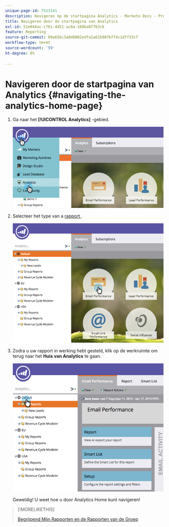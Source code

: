 ```yaml
---
unique-page-id: 7513141
description: Navigeren op de startpagina Analytics - Marketo Docs - Productdocumentatie
title: Navigeren door de startpagina van Analytics
exl-id: 51e044ac-c761-4d51-ac8a-168ba8f763c6
feature: Reporting
source-git-commit: 09a656c3a0d0002edfa1a61b987bff4c1dff33cf
workflow-type: tm+mt
source-wordcount: '59'
ht-degree: 0%

---
```


# Navigeren door de startpagina van Analytics {#navigating-the-analytics-home-page}

1. Ga naar het **[!UICONTROL Analytics]** -gebied.

   ![](assets/image2015-4-27-8-3a38-3a10.png)

1. Selecteer het type van a [ rapport ](/help/marketo/product-docs/reporting/basic-reporting/report-types/report-type-overview.md).

   ![](assets/image2015-4-27-8-3a38-3a22.png)

1. Zodra u uw rapport in werking hebt gesteld, klik op de werkruimte om terug naar het **Huis van Analytics** te gaan.

   ![](assets/image2015-4-27-8-3a38-3a34.png)

   Geweldig! U weet hoe u door Analytics Home kunt navigeren!

>[!MORELIKETHIS]
>
>[ Begrijpend Mijn Rapporten en de Rapporten van de Groep ](/help/marketo/product-docs/reporting/basic-reporting/creating-reports/understanding-my-reports-and-group-reports.md)
